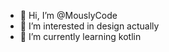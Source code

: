 - 👋 Hi, I’m @MouslyCode
- 👀 I’m interested in design actually
- 🌱 I’m currently learning kotlin

<!---
MouslyCode/MouslyCode is a ✨ special ✨ repository because its `README.md` (this file) appears on your GitHub profile.
You can click the Preview link to take a look at your changes.
--->
